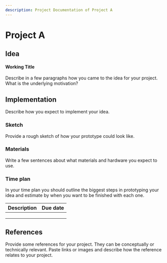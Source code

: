 ```yaml
---
description: Project Documentation of Project A
---
```


# Project A

## Idea

#### Working Title

Describe in a few paragraphs how you came to the idea for your project. What is the underlying motivation?

## Implementation

Describe how you expect to implement your idea.

### Sketch

Provide a rough sketch of how your prototype could look like.

### Materials

Write a few sentences about what materials and hardware you expect to use.

### Time plan

In your time plan you should outline the biggest steps in prototyping your idea and estimate by when you want to be finished with each one.

| Description | Due date |
| ----------- | -------- |
|             |          |
|             |          |
|             |          |

## References

Provide some references for your project. They can be conceptually or technically relevant. Paste links or images and describe how the reference relates to your project.
